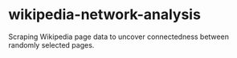 # wikipedia-network-analysis
Scraping Wikipedia page data to uncover connectedness between randomly selected pages.
